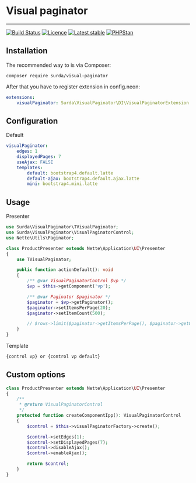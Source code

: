 # Visual paginator

-----

[![Build Status](https://travis-ci.org/surda/visual-paginator.svg?branch=master)](https://travis-ci.org/surda/visual-paginator)
[![Licence](https://img.shields.io/packagist/l/surda/visual-paginator.svg?style=flat-square)](https://packagist.org/packages/surda/visual-paginator)
[![Latest stable](https://img.shields.io/packagist/v/surda/visual-paginator.svg?style=flat-square)](https://packagist.org/packages/surda/visual-paginator)
[![PHPStan](https://img.shields.io/badge/PHPStan-enabled-brightgreen.svg?style=flat)](https://github.com/phpstan/phpstan)


## Installation

The recommended way to is via Composer:

```
composer require surda/visual-paginator
```

After that you have to register extension in config.neon:

```yaml
extensions:
    visualPaginator: Surda\VisualPaginator\DI\VisualPaginatorExtension
```

## Configuration

Default
```yaml
visualPaginator:
    edges: 1
    displayedPages: 7
    useAjax: FALSE
    templates:
        default: bootstrap4.default.latte
        default-ajax: bootstrap4.default.ajax.latte
        mini: bootstrap4.mini.latte
```

## Usage

Presenter

```php
use Surda\VisualPaginator\TVisualPaginator;
use Surda\VisualPaginator\VisualPaginatorControl;
use Nette\Utils\Paginator;

class ProductPresenter extends Nette\Application\UI\Presenter
{
    use TVisualPaginator;

    public function actionDefault(): void
    {
        /** @var VisualPaginatorControl $vp */
        $vp = $this->getComponent('vp');

        /** @var Paginator $paginator */
        $paginator = $vp->getPaginator();
        $paginator->setItemsPerPage(20);
        $paginator->setItemCount(500);

        // $rows->limit($paginator->getItemsPerPage(), $paginator->getOffset());
    }
}
```
Template

```html
{control vp} or {control vp default} 
```

## Custom options

```php
class ProductPresenter extends Nette\Application\UI\Presenter
{
    /**
     * @return VisualPaginatorControl
     */
    protected function createComponentIpp(): VisualPaginatorControl
    {
        $control = $this->visualPaginatorFactory->create();

        $control->setEdges(1);
        $control->setDisplayedPages(7);
        $control->disableAjax();
        $control->enableAjax();

        return $control;
    }
}
```